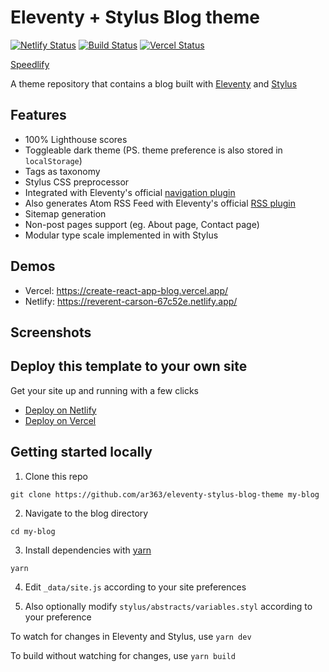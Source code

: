 # Eleventy + Stylus Blog theme

[![Netlify Status](https://api.netlify.com/api/v1/badges/a180e099-11d2-49d4-9697-910d56980343/deploy-status)](https://app.netlify.com/sites/reverent-carson-67c52e/deploys)
[![Build Status](https://travis-ci.com/villivald/create-react-app-blog.svg?branch=main)](https://travis-ci.com/villivald/create-react-app-blog)
[![Vercel Status](https://vercel-badge-ar363.vercel.app/?app=eleventy-stylus-blog-theme)](https://github.com/villivald/create-react-app-blog/deployments/activity_log?environment=Production)

[Speedlify](https://crappblog.netlify.app/)

A theme repository that contains a blog built with [Eleventy](https://github.com/11ty/eleventy) and [Stylus](https://stylus-lang.com/)

## Features

- 100% Lighthouse scores
- Toggleable dark theme (PS. theme preference is also stored in `localStorage`)
- Tags as taxonomy
- Stylus CSS preprocessor
- Integrated with Eleventy's official [navigation plugin](https://www.11ty.dev/docs/plugins/navigation/)
- Also generates Atom RSS Feed with Eleventy's official [RSS plugin](https://www.11ty.dev/docs/plugins/rss/)
- Sitemap generation
- Non-post pages support (eg. About page, Contact page)
- Modular type scale implemented in with Stylus

## Demos

- Vercel: https://create-react-app-blog.vercel.app/
- Netlify: https://reverent-carson-67c52e.netlify.app/

## Screenshots

## Deploy this template to your own site

Get your site up and running with a few clicks

- [Deploy on Netlify](https://app.netlify.com/start/deploy?repository=https://github.com/ar363/eleventy-stylus-blog-theme)
- [Deploy on Vercel](https://vercel.com/import/project?template=ar363%2Feleventy-stylus-blog-theme)

## Getting started locally

1. Clone this repo

```
git clone https://github.com/ar363/eleventy-stylus-blog-theme my-blog
```

2. Navigate to the blog directory

```
cd my-blog
```

3. Install dependencies with [yarn](https://yarnpkg.com/)

```
yarn
```

4. Edit `_data/site.js` according to your site preferences

5. Also optionally modify `stylus/abstracts/variables.styl` according to your preference

To watch for changes in Eleventy and Stylus, use `yarn dev`

To build without watching for changes, use `yarn build`
